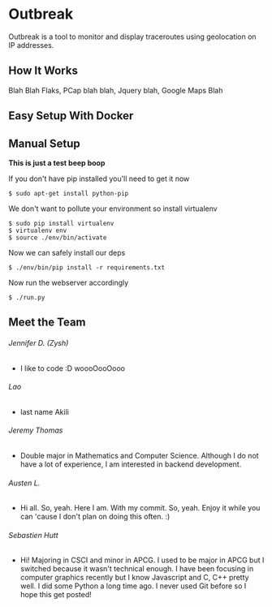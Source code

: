 Outbreak
=====

Outbreak is a tool to monitor and display traceroutes using geolocation on IP addresses.

How It Works
----
Blah Blah Flaks, PCap blah blah, Jquery blah, Google Maps Blah

Easy Setup With Docker
-----

Manual Setup
-----
**This is just a test beep boop**

If you don't have pip installed you'll need to get it now
```
$ sudo apt-get install python-pip 
```

We don't want to pollute your environment so install virtualenv
```
$ sudo pip install virtualenv
$ virtualenv env
$ source ./env/bin/activate
```

Now we can safely install our deps
```
$ ./env/bin/pip install -r requirements.txt
```

Now run the webserver accordingly
```
$ ./run.py
```

Meet the Team
-----
###### Jennifer D. (Zysh)
* I like to code :D woooOooOooo

###### Lao
* last name Akili

###### Jeremy Thomas
* Double major in Mathematics and Computer Science. Although I do not have a lot of experience, I am interested in backend development.

###### Austen L.
* Hi all. So, yeah. Here I am. With my commit. So, yeah. Enjoy it while you can 'cause I don't plan on doing this often. :)

###### Sebastien Hutt
* Hi! Majoring in CSCI and minor in APCG. I used to be major in APCG but I switched because it wasn't technical enough.
I have been focusing in computer graphics recently but I know Javascript and C, C++ pretty well. I did some Python a long time ago. I never used Git before so I hope this get posted!
